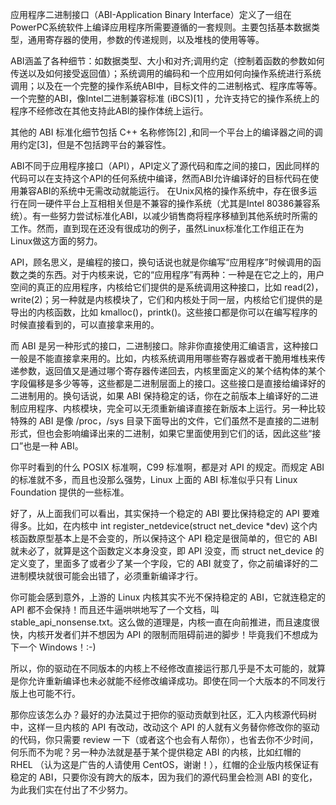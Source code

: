 应用程序二进制接口（ABI-Application Binary Interface）定义了一组在PowerPC系统软件上编译应用程序所需要遵循的一套规则。主要包括基本数据类型，通用寄存器的使用，参数的传递规则，以及堆栈的使用等等。

ABI涵盖了各种细节：如数据类型、大小和对齐;调用约定（控制着函数的参数如何传送以及如何接受返回值）；系统调用的编码和一个应用如何向操作系统进行系统调用；以及在一个完整的操作系统ABI中，目标文件的二进制格式、程序库等等。一个完整的ABI，像Intel二进制兼容标准 (iBCS)[1] ，允许支持它的操作系统上的程序不经修改在其他支持此ABI的操作体统上运行。

其他的 ABI 标准化细节包括 C++ 名称修饰[2] ,和同一个平台上的编译器之间的调用约定[3]，但是不包括跨平台的兼容性。

ABI不同于应用程序接口（API），API定义了源代码和库之间的接口，因此同样的代码可以在支持这个API的任何系统中编译，然而ABI允许编译好的目标代码在使用兼容ABI的系统中无需改动就能运行。 在Unix风格的操作系统中，存在很多运行在同一硬件平台上互相相关但是不兼容的操作系统（尤其是Intel 80386兼容系统）。有一些努力尝试标准化ABI，以减少销售商将程序移植到其他系统时所需的工作。然而，直到现在还没有很成功的例子，虽然Linux标准化工作组正在为Linux做这方面的努力。

API，顾名思义，是编程的接口，换句话说也就是你编写“应用程序”时候调用的函数之类的东西。对于内核来说，它的“应用程序”有两种：一种是在它之上的，用户空间的真正的应用程序，内核给它们提供的是系统调用这种接口，比如 read(2)，write(2)；另一种就是内核模块了，它们和内核处于同一层，内核给它们提供的是导出的内核函数，比如 kmalloc()，printk()。这些接口都是你可以在编写程序的时候直接看到的，可以直接拿来用的。

而 ABI 是另一种形式的接口，二进制接口。除非你直接使用汇编语言，这种接口一般是不能直接拿来用的。比如，内核系统调用用哪些寄存器或者干脆用堆栈来传递参数，返回值又是通过哪个寄存器传递回去，内核里面定义的某个结构体的某个字段偏移是多少等等，这些都是二进制层面上的接口。这些接口是直接给编译好的二进制用的。换句话说，如果 ABI 保持稳定的话，你在之前版本上编译好的二进制应用程序、内核模块，完全可以无须重新编译直接在新版本上运行。另一种比较特殊的 ABI 是像 /proc，/sys 目录下面导出的文件，它们虽然不是直接的二进制形式，但也会影响编译出来的二进制，如果它里面使用到它们的话，因此这些“接口”也是一种 ABI。

你平时看到的什么 POSIX 标准啊，C99 标准啊，都是对 API 的规定。而规定 ABI 的标准就不多，而且也没那么强势，Linux 上面的 ABI 标准似乎只有 Linux Foundation 提供的一些标准。

好了，从上面我们可以看出，其实保持一个稳定的 ABI 要比保持稳定的 API 要难得多。比如，在内核中 int register_netdevice(struct net_device *dev) 这个内核函数原型基本上是不会变的，所以保持这个 API 稳定是很简单的，但它的 ABI 就未必了，就算是这个函数定义本身没变，即 API 没变，而 struct net_device 的定义变了，里面多了或者少了某一个字段，它的 ABI 就变了，你之前编译好的二进制模块就很可能会出错了，必须重新编译才行。

你可能会感到意外，上游的 Linux 内核其实不光不保持稳定的 ABI，它就连稳定的 API 都不会保持！而且还牛逼哄哄地写了一个文档，叫 stable_api_nonsense.txt。这么做的道理是，内核一直在向前推进，而且速度很快，内核开发者们并不想因为 API 的限制而阻碍前进的脚步！毕竟我们不想成为下一个 Windows！:-)

所以，你的驱动在不同版本的内核上不经修改直接运行那几乎是不太可能的，就算是你允许重新编译也未必就能不经修改编译成功。即使在同一个大版本的不同发行版上也可能不行。

那你应该怎么办？最好的办法莫过于把你的驱动贡献到社区，汇入内核源代码树中，这样一旦内核的 API 有改动，改动这个 API 的人就有义务替你修改你的驱动的代码，你只需要 review 一下（或者这个也会有人帮你），也省去你不少时间，何乐而不为呢？另一种办法就是基于某个提供稳定 ABI 的内核，比如红帽的 RHEL （认为这是广告的人请使用 CentOS，谢谢！），红帽的企业版内核保证有稳定的 ABI，只要你没有跨大的版本，因为我们的源代码里会检测 ABI 的变化，为此我们实在付出了不少努力。
